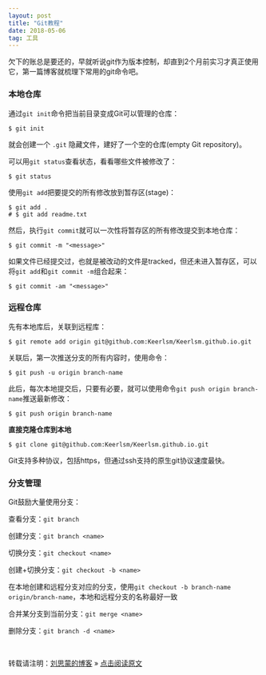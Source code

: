 ```yaml
---
layout: post
title: "Git教程"
date: 2018-05-06   
tag: 工具 
---
```


欠下的账总是要还的，早就听说git作为版本控制，却直到2个月前实习才真正使用它，第一篇博客就梳理下常用的git命令吧。
     
### 本地仓库

通过`git init`命令把当前目录变成Git可以管理的仓库：    

```
$ git init  
```      

就会创建一个 `.git` 隐藏文件，建好了一个空的仓库(empty Git repository)。

可以用`git status`查看状态，看看哪些文件被修改了：

```
$ git status
```

使用`git add`把要提交的所有修改放到暂存区(stage)：

```
$ git add .
# $ git add readme.txt
```

然后，执行`git commit`就可以一次性将暂存区的所有修改提交到本地仓库：

```
$ git commit -m "<message>"
```

如果文件已经提交过，也就是被改动的文件是tracked，但还未进入暂存区，可以将`git add`和`git commit -m`组合起来：
```
$ git commit -am "<message>"
```

### 远程仓库

先有本地库后，关联到远程库：

```
$ git remote add origin git@github.com:Keerlsm/Keerlsm.github.io.git
```

关联后，第一次推送分支的所有内容时，使用命令：

```
$ git push -u origin branch-name
```

此后，每次本地提交后，只要有必要，就可以使用命令`git push origin branch-name`推送最新修改：

```
$ git push origin branch-name
```

**直接克隆仓库到本地**      

```
$ git clone git@github.com:Keerlsm/Keerlsm.github.io.git
```

Git支持多种协议，包括https，但通过ssh支持的原生git协议速度最快。    


### 分支管理

Git鼓励大量使用分支：

查看分支：`git branch`

创建分支：`git branch <name>`

切换分支：`git checkout <name>`

创建+切换分支：`git checkout -b <name>`

在本地创建和远程分支对应的分支，使用`git checkout -b branch-name origin/branch-name`，本地和远程分支的名称最好一致

合并某分支到当前分支：`git merge <name>`

删除分支：`git branch -d <name>`   



 
<br>

转载请注明：[刘思蒙的博客](http://keerlsm.github.io) » [点击阅读原文](http://keerlsm.github.io/2018/05/GitTutorial/)   
